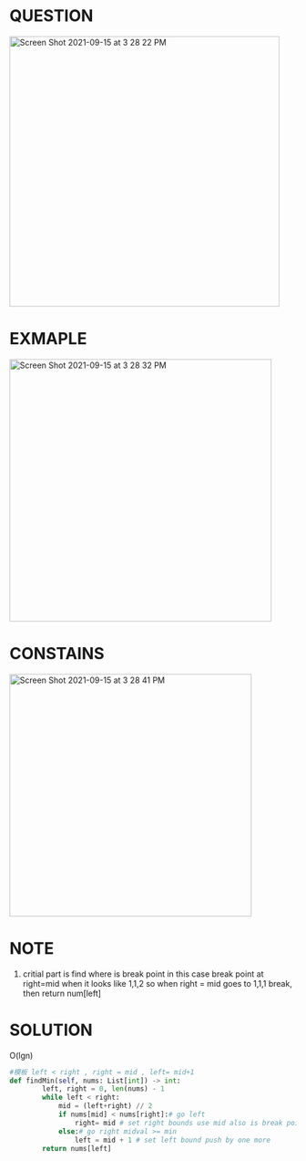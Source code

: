 # QUESTION
<img width="474" alt="Screen Shot 2021-09-15 at 3 28 22 PM" src="https://user-images.githubusercontent.com/64442606/133497133-bd869ed1-7c39-4956-93df-bfd515a514be.png">

# EXMAPLE
<img width="460" alt="Screen Shot 2021-09-15 at 3 28 32 PM" src="https://user-images.githubusercontent.com/64442606/133497157-6e53c6e0-dd5e-4228-acae-ac2e776e0609.png">

# CONSTAINS
<img width="425" alt="Screen Shot 2021-09-15 at 3 28 41 PM" src="https://user-images.githubusercontent.com/64442606/133497175-6d02926e-b7cf-4100-b435-90256336755c.png">

# NOTE
1. critial part is find where is break point in this case break point at right=mid when it looks like 1,1,2 so when right = mid goes to 1,1,1 break, 
then return num[left]
# SOLUTION
O(lgn)
```python
#模板 left < right , right = mid , left= mid+1 
def findMin(self, nums: List[int]) -> int:
        left, right = 0, len(nums) - 1
        while left < right:
            mid = (left+right) // 2
            if nums[mid] < nums[right]:# go left
                right= mid # set right bounds use mid also is break point
            else:# go right midval >= min
                left = mid + 1 # set left bound push by one more
        return nums[left] 
```
